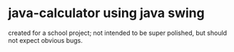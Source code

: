 # java-calculator using java swing
created for a school project; not intended to be super polished, but should not expect obvious bugs.
